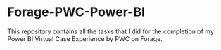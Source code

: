 # Forage-PWC-Power-BI
This repository contains all the tasks that I did for the completion of my Power BI Virtual Case Experience by PWC on Forage.
